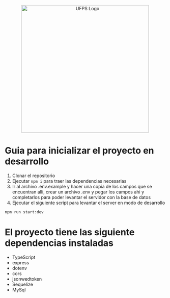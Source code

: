 <div>
    <p align="center">
        <img src="https://res.cloudinary.com/practicaldev/image/fetch/s--egmJbu5X--/c_imagga_scale,f_auto,fl_progressive,h_420,q_auto,w_1000/https://dev-to-uploads.s3.amazonaws.com/uploads/articles/trp0zksm3rffm69rp35z.png" width="400" alt="UFPS Logo" />
    </p>
</div>

# Guia para inicializar el proyecto en desarrollo

1. Clonar el repositorio
2. Ejecutar ```npm i``` para traer las dependencias necesarias
3. Ir al archivo .env.example y hacer una copia de los campos que se encuentran alli, crear un archivo .env y pegar los campos ahi y completarlos para poder levantar el servidor con la base de datos
4. Ejecutar el siguiente script para levantar el server en modo de desarrollo

```
npm run start:dev
```

# El proyecto tiene las siguiente dependencias instaladas

* TypeScript
* express
* dotenv
* cors
* jsonwedtoken
* Sequelize
* MySql



